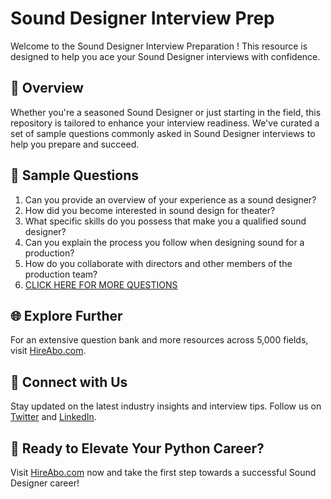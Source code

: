 # Sound Designer Interview Prep

Welcome to the Sound Designer Interview Preparation ! This resource is designed to help you ace your Sound Designer interviews with confidence.

## 🚀 Overview

Whether you're a seasoned Sound Designer or just starting in the field, this repository is tailored to enhance your interview readiness. We've curated a set of sample questions commonly asked in Sound Designer interviews to help you prepare and succeed.

## 📝 Sample Questions

1. Can you provide an overview of your experience as a sound designer?
2. How did you become interested in sound design for theater?
3. What specific skills do you possess that make you a qualified sound designer?
4. Can you explain the process you follow when designing sound for a production?
5. How do you collaborate with directors and other members of the production team?
6. [CLICK HERE FOR MORE QUESTIONS](https://hireabo.com/job/16_3_4/Sound%20Designer)

## 🌐 Explore Further

For an extensive question bank and more resources across 5,000 fields, visit [HireAbo.com](https://www.hireabo.com).

## 📱 Connect with Us

Stay updated on the latest industry insights and interview tips. Follow us on [Twitter](https://twitter.com/hireabo) and [LinkedIn](https://www.linkedin.com/in/hire-abo-3609972a8/).

## 🚀 Ready to Elevate Your Python Career?

Visit [HireAbo.com](https://www.hireabo.com) now and take the first step towards a successful Sound Designer career!